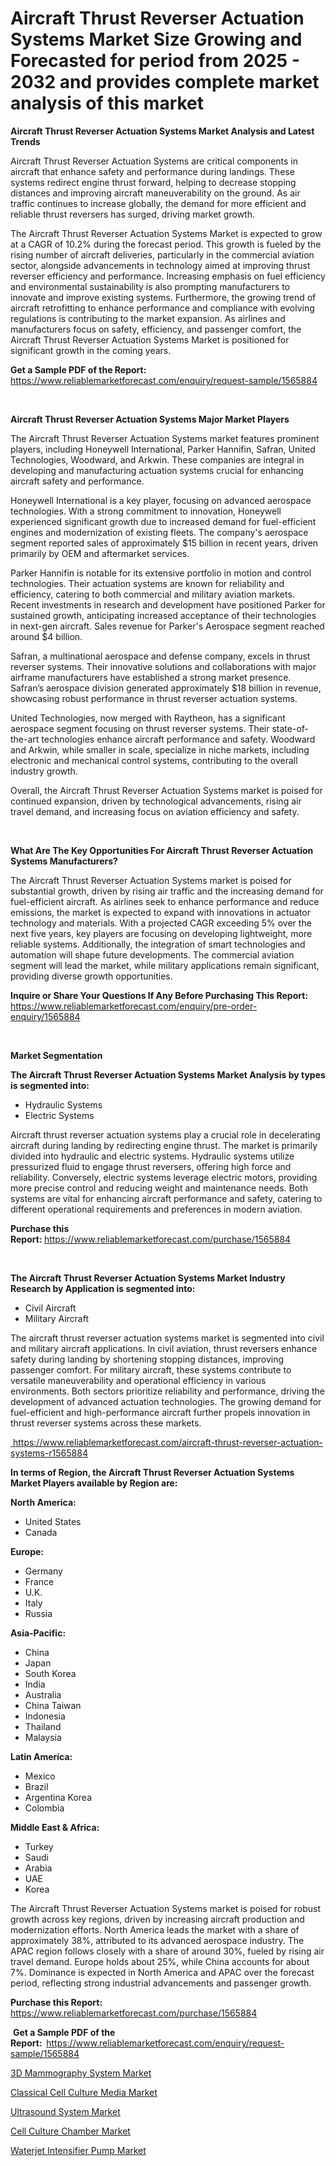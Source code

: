 <p><h1>Aircraft Thrust Reverser Actuation Systems Market Size Growing and Forecasted for period from 2025 - 2032 and provides complete market analysis of this market</h1></p><p><strong>Aircraft Thrust Reverser Actuation Systems Market Analysis and Latest Trends</strong></p>
<p><p>Aircraft Thrust Reverser Actuation Systems are critical components in aircraft that enhance safety and performance during landings. These systems redirect engine thrust forward, helping to decrease stopping distances and improving aircraft maneuverability on the ground. As air traffic continues to increase globally, the demand for more efficient and reliable thrust reversers has surged, driving market growth.</p><p>The Aircraft Thrust Reverser Actuation Systems Market is expected to grow at a CAGR of 10.2% during the forecast period. This growth is fueled by the rising number of aircraft deliveries, particularly in the commercial aviation sector, alongside advancements in technology aimed at improving thrust reverser efficiency and performance. Increasing emphasis on fuel efficiency and environmental sustainability is also prompting manufacturers to innovate and improve existing systems. Furthermore, the growing trend of aircraft retrofitting to enhance performance and compliance with evolving regulations is contributing to the market expansion. As airlines and manufacturers focus on safety, efficiency, and passenger comfort, the Aircraft Thrust Reverser Actuation Systems Market is positioned for significant growth in the coming years.</p></p>
<p><strong>Get a Sample PDF of the Report:&nbsp;</strong> <a href="https://www.reliablemarketforecast.com/enquiry/request-sample/1565884?utm_campaign=2749&utm_medium=2&utm_source=Github&utm_content=ia&utm_term=08042025&utm_id=aircraft-thrust-reverser-actuation-systems">https://www.reliablemarketforecast.com/enquiry/request-sample/1565884</a></p>
<p>&nbsp;</p>
<p><strong>Aircraft Thrust Reverser Actuation Systems Major Market Players</strong></p>
<p><p>The Aircraft Thrust Reverser Actuation Systems market features prominent players, including Honeywell International, Parker Hannifin, Safran, United Technologies, Woodward, and Arkwin. These companies are integral in developing and manufacturing actuation systems crucial for enhancing aircraft safety and performance.</p><p>Honeywell International is a key player, focusing on advanced aerospace technologies. With a strong commitment to innovation, Honeywell experienced significant growth due to increased demand for fuel-efficient engines and modernization of existing fleets. The company's aerospace segment reported sales of approximately $15 billion in recent years, driven primarily by OEM and aftermarket services.</p><p>Parker Hannifin is notable for its extensive portfolio in motion and control technologies. Their actuation systems are known for reliability and efficiency, catering to both commercial and military aviation markets. Recent investments in research and development have positioned Parker for sustained growth, anticipating increased acceptance of their technologies in next-gen aircraft. Sales revenue for Parker's Aerospace segment reached around $4 billion.</p><p>Safran, a multinational aerospace and defense company, excels in thrust reverser systems. Their innovative solutions and collaborations with major airframe manufacturers have established a strong market presence. Safran’s aerospace division generated approximately $18 billion in revenue, showcasing robust performance in thrust reverser actuation systems.</p><p>United Technologies, now merged with Raytheon, has a significant aerospace segment focusing on thrust reverser systems. Their state-of-the-art technologies enhance aircraft performance and safety. Woodward and Arkwin, while smaller in scale, specialize in niche markets, including electronic and mechanical control systems, contributing to the overall industry growth.</p><p>Overall, the Aircraft Thrust Reverser Actuation Systems market is poised for continued expansion, driven by technological advancements, rising air travel demand, and increasing focus on aviation efficiency and safety.</p></p>
<p>&nbsp;</p>
<p><strong>What Are The Key Opportunities For Aircraft Thrust Reverser Actuation Systems Manufacturers?</strong></p>
<p><p>The Aircraft Thrust Reverser Actuation Systems market is poised for substantial growth, driven by rising air traffic and the increasing demand for fuel-efficient aircraft. As airlines seek to enhance performance and reduce emissions, the market is expected to expand with innovations in actuator technology and materials. With a projected CAGR exceeding 5% over the next five years, key players are focusing on developing lightweight, more reliable systems. Additionally, the integration of smart technologies and automation will shape future developments. The commercial aviation segment will lead the market, while military applications remain significant, providing diverse growth opportunities.</p></p>
<p><strong>Inquire or Share Your Questions If Any Before Purchasing This Report:</strong> <a href="https://www.reliablemarketforecast.com/enquiry/pre-order-enquiry/1565884?utm_campaign=2749&utm_medium=2&utm_source=Github&utm_content=ia&utm_term=08042025&utm_id=aircraft-thrust-reverser-actuation-systems">https://www.reliablemarketforecast.com/enquiry/pre-order-enquiry/1565884</a></p>
<p>&nbsp;</p>
<p><strong>Market Segmentation</strong></p>
<p><strong>The Aircraft Thrust Reverser Actuation Systems Market Analysis by types is segmented into:</strong></p>
<p><ul><li>Hydraulic Systems</li><li>Electric Systems</li></ul></p>
<p><p>Aircraft thrust reverser actuation systems play a crucial role in decelerating aircraft during landing by redirecting engine thrust. The market is primarily divided into hydraulic and electric systems. Hydraulic systems utilize pressurized fluid to engage thrust reversers, offering high force and reliability. Conversely, electric systems leverage electric motors, providing more precise control and reducing weight and maintenance needs. Both systems are vital for enhancing aircraft performance and safety, catering to different operational requirements and preferences in modern aviation.</p></p>
<p><strong>Purchase this Report:&nbsp;</strong><a href="https://www.reliablemarketforecast.com/purchase/1565884?utm_campaign=2749&utm_medium=2&utm_source=Github&utm_content=ia&utm_term=08042025&utm_id=aircraft-thrust-reverser-actuation-systems">https://www.reliablemarketforecast.com/purchase/1565884</a></p>
<p>&nbsp;</p>
<p><strong>The Aircraft Thrust Reverser Actuation Systems Market Industry Research by Application is segmented into:</strong></p>
<p><ul><li>Civil Aircraft</li><li>Military Aircraft</li></ul></p>
<p><p>The aircraft thrust reverser actuation systems market is segmented into civil and military aircraft applications. In civil aviation, thrust reversers enhance safety during landing by shortening stopping distances, improving passenger comfort. For military aircraft, these systems contribute to versatile maneuverability and operational efficiency in various environments. Both sectors prioritize reliability and performance, driving the development of advanced actuation technologies. The growing demand for fuel-efficient and high-performance aircraft further propels innovation in thrust reverser systems across these markets.</p></p>
<p><a href="https://www.reliablemarketforecast.com/aircraft-thrust-reverser-actuation-systems-r1565884?utm_campaign=2749&utm_medium=2&utm_source=Github&utm_content=ia&utm_term=08042025&utm_id=aircraft-thrust-reverser-actuation-systems">&nbsp;https://www.reliablemarketforecast.com/aircraft-thrust-reverser-actuation-systems-r1565884</a></p>
<p><strong>In terms of Region, the Aircraft Thrust Reverser Actuation Systems Market Players available by Region are:</strong></p>
<p>
    <p> <strong> North America: </strong>
        <ul>
            <li>United States</li>
            <li>Canada</li>
        </ul>
        </p> 
    <p> <strong> Europe: </strong>
        <ul>
            <li>Germany</li>
            <li>France</li>
            <li>U.K.</li>
            <li>Italy</li>
            <li>Russia</li>
        </ul>
        </p> 
    <p> <strong> Asia-Pacific: </strong>
        <ul>
            <li>China</li>
            <li>Japan</li>
            <li>South Korea</li>
            <li>India</li>
            <li>Australia</li>
            <li>China Taiwan</li>
            <li>Indonesia</li>
            <li>Thailand</li>
            <li>Malaysia</li>
        </ul>
        </p> 
    <p> <strong> Latin America: </strong>
        <ul>
            <li>Mexico</li>
            <li>Brazil</li>
            <li>Argentina Korea</li>
            <li>Colombia</li>
        </ul>
        </p> 
    <p> <strong> Middle East & Africa: </strong>
        <ul>
            <li>Turkey</li>
            <li>Saudi</li>
            <li>Arabia</li>
            <li>UAE</li>
            <li>Korea</li>
        </ul>
    </p>
    </p>
<p><p>The Aircraft Thrust Reverser Actuation Systems market is poised for robust growth across key regions, driven by increasing aircraft production and modernization efforts. North America leads the market with a share of approximately 38%, attributed to its advanced aerospace industry. The APAC region follows closely with a share of around 30%, fueled by rising air travel demand. Europe holds about 25%, while China accounts for about 7%. Dominance is expected in North America and APAC over the forecast period, reflecting strong industrial advancements and passenger growth.</p></p>
<p><strong>Purchase this Report: </strong><a href="https://www.reliablemarketforecast.com/purchase/1565884?utm_campaign=2749&utm_medium=2&utm_source=Github&utm_content=ia&utm_term=08042025&utm_id=aircraft-thrust-reverser-actuation-systems">https://www.reliablemarketforecast.com/purchase/1565884</a></p>
<p>&nbsp;<strong>Get a Sample PDF of the Report:&nbsp;&nbsp;</strong><a href="https://www.reliablemarketforecast.com/enquiry/request-sample/1565884?utm_campaign=2749&utm_medium=2&utm_source=Github&utm_content=ia&utm_term=08042025&utm_id=aircraft-thrust-reverser-actuation-systems">https://www.reliablemarketforecast.com/enquiry/request-sample/1565884</a></p>
<p><strong></strong></p>
<p><p><a href="https://www.linkedin.com/pulse/forecasting-3d-mammography-system-market-industry-analysis-zn2rc?utm_campaign=2749&utm_medium=2&utm_source=Github&utm_content=ia&utm_term=08042025&utm_id=aircraft-thrust-reverser-actuation-systems">3D Mammography System Market</a></p><p><a href="https://www.linkedin.com/pulse/report-classical-cell-culture-media-market-rapid-expansion-nkwvf?utm_campaign=2749&utm_medium=2&utm_source=Github&utm_content=ia&utm_term=08042025&utm_id=aircraft-thrust-reverser-actuation-systems">Classical Cell Culture Media Market</a></p><p><a href="https://www.linkedin.com/pulse/ultrasound-system-market-growth-forecast-from-2025-2032-135-vdnlf?utm_campaign=2749&utm_medium=2&utm_source=Github&utm_content=ia&utm_term=08042025&utm_id=aircraft-thrust-reverser-actuation-systems">Ultrasound System Market</a></p><p><a href="https://www.linkedin.com/pulse/global-cell-culture-chamber-markets-growth-journey-current-w9mtf?utm_campaign=2749&utm_medium=2&utm_source=Github&utm_content=ia&utm_term=08042025&utm_id=aircraft-thrust-reverser-actuation-systems">Cell Culture Chamber Market</a></p><p><a href="https://github.com/rushanday/Market-Research-Report-List-1/blob/main/waterjet-intensifier-pump-market.md?utm_campaign=2749&utm_medium=2&utm_source=Github&utm_content=ia&utm_term=08042025&utm_id=aircraft-thrust-reverser-actuation-systems">Waterjet Intensifier Pump Market</a></p></p>